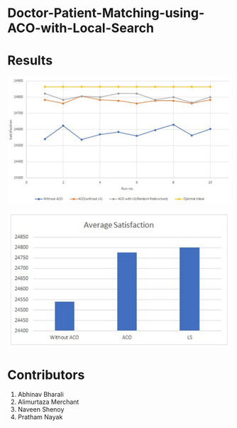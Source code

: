 # Doctor-Patient-Matching-using-ACO-with-Local-Search
# Results 

![](./plot1.png) 

![](./plot2.png)

# Contributors
1. Abhinav Bharali
2. Alimurtaza Merchant
3. Naveen Shenoy
4. Pratham Nayak

